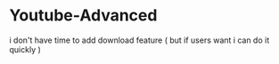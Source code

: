 # Youtube-Advanced
i don't have time to add download feature ( but if users want i can do it quickly )
